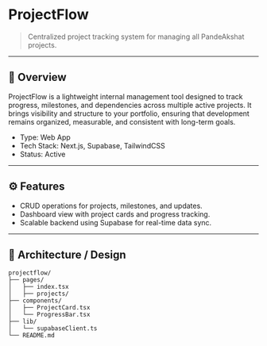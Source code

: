 # ProjectFlow

> Centralized project tracking system for managing all PandeAkshat projects.

---

## 📘 Overview

ProjectFlow is a lightweight internal management tool designed to track progress, milestones, and dependencies across multiple active projects. It brings visibility and structure to your portfolio, ensuring that development remains organized, measurable, and consistent with long-term goals.

- Type: Web App  
- Tech Stack: Next.js, Supabase, TailwindCSS  
- Status: Active  

---

## ⚙️ Features

- CRUD operations for projects, milestones, and updates.  
- Dashboard view with project cards and progress tracking.  
- Scalable backend using Supabase for real-time data sync.  

---

## 🧩 Architecture / Design

```text
projectflow/
├── pages/
│   ├── index.tsx
│   ├── projects/
├── components/
│   ├── ProjectCard.tsx
│   └── ProgressBar.tsx
├── lib/
│   └── supabaseClient.ts
└── README.md
